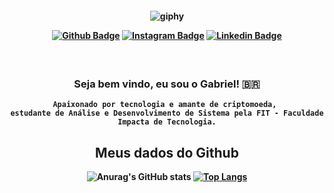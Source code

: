 <h4 align="center">

![giphy](https://user-images.githubusercontent.com/92516683/143147972-9a7e8488-9be7-4f25-a9b4-7169d4543fea.gif)
  
<div>
  
[![Github Badge](https://img.shields.io/badge/-Facebook-blue?style=for-the-badge&logo=Facebook&logoColor=white&link=https://github.com/gabstabile)]("https://www.facebook.com/gabriel.sstabile/")
[![Instagram Badge](https://img.shields.io/badge/-instagram-green?style=for-the-badge&logo=instagram&logoColor=white&link=https://github.com/gabstabile)]("https://www.instagram.com/g.s.stabile/")
[![Linkedin Badge](https://img.shields.io/badge/-Linkedin-blue?style=for-the-badge&logo=Linkedin&logoColor=white&link=https://github.com/gabstabile)]("https://www.linkedin.com/in/gabriel-stabile")
<div>
  
<h3 align="center">  <br>

Seja bem vindo, eu sou o Gabriel! 🇧🇷
<br>

</h3>

```
Apaixonado por tecnologia e amante de criptomoeda, 
estudante de Análise e Desenvolvimento de Sistema pela FIT - Faculdade Impacta de Tecnologia.
```
    
<h/>
  
## Meus dados do Github
![Anurag's GitHub stats](https://github-readme-stats.vercel.app/api?username=gabstabile&theme=graywhite)
[![Top Langs](https://github-readme-stats.vercel.app/api/top-langs/?username=gabstabile&layout=compact&theme=graywhite)]("https://github.com/gabstabile")

